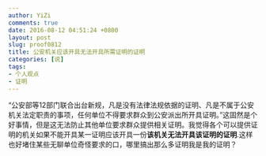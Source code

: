 ```yaml
---
author: YiZi
comments: true
date: 2016-08-12 04:51:24 +0800
layout: post
slug: proof0812
title: 公安机关应该开具无法开具所需证明的证明
categories: [说]
tags:
- 个人观点
- 证明
---
```

“公安部等12部门联合出台新规，凡是没有法律法规依据的证明、凡是不属于公安机关法定职责的事项，任何单位不得要求群众到公安派出所开具证明。”这固然是个好事情，但是这无法防止其他单位要求群众提供相关证明。我觉得各个可以提供证明的机关如果不能开具某一证明应该开具一份<strong>该机关无法开具该证明的证明</strong>.这样也好堵住某些无聊单位奇怪要求的口，哪里搞出那么多证明我是我的证明？
